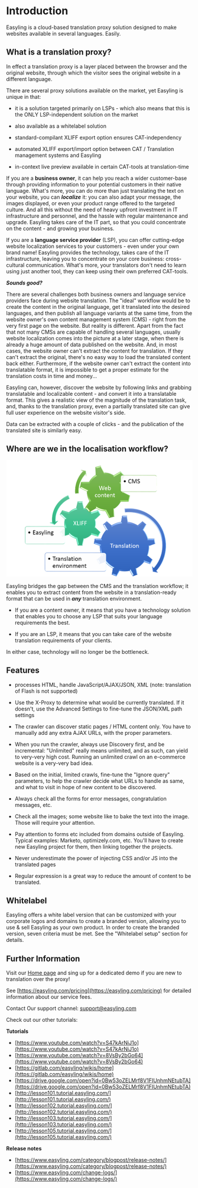 # Introduction

Easyling is a cloud-based translation proxy solution designed to make
websites available in several languages. Easily.

## What is a translation proxy?

In effect a translation proxy is a layer placed between the browser
and the original website, through which the visitor sees the original
website in a different language.

There are several proxy solutions available on the market, yet
Easyling is unique in that:

- it is a solution targeted primarily on LSPs - which also means that
  this is the ONLY LSP-independent solution on the market

- also available as a whitelabel solution

- standard-compilant XLIFF export option ensures CAT-independency

- automated XLIFF export/import option between CAT / Translation
  management systems and Easyling

- in-context live preview available in certain CAT-tools at
  translation-time

If you are a **business owner**, it can help you reach a wider
customer-base through providing information to your potential
customers in their native language. What's more, you can do more than
just translating the text on your website, you can ***localize*** it:
you can also adapt your message, the images displayed, or even your
product range offered to the targeted culture. And all this without
the need of heavy upfront investment in IT infrastructure and
personnel, and the hassle with regular maintenance and
upgrade. Easyling takes care of the IT part, so that you could
concentrate on the content - and growing your business.

If you are a **language service provider** (LSP), you can offer
cutting-edge website localization services to your customers - even
under your own brand name! Easyling provides the technology, takes
care of the IT infrastructure, leaving you to concentrate on your core
business: cross-cultural communication. What's more, your translators
don't need to learn using just another tool, they can keep using their
own preferred CAT-tools.<br> 

***Sounds good?***

There are several challenges both business owners and language service
providers face during website translation. The "ideal" workflow would
be to create the content in the original language, get it translated
into the desired languages, and then publish all language variants at
the same time, from the website owner's own content management system
(CMS) - right from the very first page on the website. But reality is
different. Apart from the fact that not many CMSs are capable of
handling several languages, usually website localization comes into
the picture at a later stage, when there is already a huge amount of
data published on the website. And, in most cases, the website owner
can't extract the content for translation. If they can't extract the
original, there's no easy way to load the translated content back
either. Furthermore, if the website owner can't extract the content
into translatable format, it is impossible to get a proper estimate
for the translation costs in time and money...

Easyling can, however, discover the website by following links and
grabbing translatable and localizable content - and convert it into a
translatable format. This gives a realistic view of the magnitude of
the translation task, and, thanks to the translation proxy, even a
partially translated site can give full user experience on the website
visitor's side.

Data can be extracted with a couple of clicks - and the publication of
the translated site is similarly easy.

## Where are we in the localisation workflow?

![Workflow](/img/Easyling-workflow.png)

Easyling bridges the gap between the CMS and the translation workflow;
it enables you to extract content from the website in a
translation-ready format that can be used in ***any*** translation
environment.

- If you are a content owner, it means that you have a
technology solution that enables you to choose any LSP that suits your
language requirements the best.

- If you are an LSP, it means that you can take care of the website
translation requirements of your clients.

In either case, technology will no longer be the bottleneck.

## Features

- processes HTML, handle JavaScript/AJAX/JSON, XML (note: translation
  of Flash is not supported)
  
- Use the X-Proxy to determine what would be currently translated. If
  it doesn't, use the Advanced Settings to fine-tune the JSON/XML path
  settings
  
- The crawler can discover static pages / HTML content only. You have
  to manually add any extra AJAX URLs, with the proper parameters.

- When you run the crawler, always use Discovery first, and be
  incremental: "Unlimited" really means unlimited, and as such, can
  yield to very-very high cost. Running an unlimited crawl on an
  e-commerce website is a very-very bad idea.

- Based on the initial, limited crawls, fine-tune the "Ignore query"
  parameters, to help the crawler decide what URLs to handle as same,
  and what to visit in hope of new content to be discovered.

- Always check all the forms for error messages, congratulation
  messages, etc.

- Check all the images; some website like to bake the text into the
  image. Those will require your attention.

- Pay attention to forms etc included from domains outside of
  Easyling. Typical examples: Marketo, optimizely.com, etc. You'll
  have to create new Easyling project for them, then linking together
  the projects.

- Never underestimate the power of injecting CSS and/or JS into the
  translated pages

- Regular expression is a great way to reduce the amount of content to
  be translated.

## Whitelabel

Easyling offers a white label version that can be customized with your
corporate logos and domains to create a branded version, allowing you
to use & sell Easyling as your own product. In order to create the
branded version, seven criteria must be met. See the "Whitelabel
setup" section for details.

## Further Information

Visit our [Home page](https://easyling.com) and sing up for a
dedicated demo if you are new to translation over the proxy!

See [https://easyling.com/pricing](https://easyling.com/pricing) for
detailed information about our service fees.

Contact Our support channel:
[support@easyling.com](mailto:support@easyling.com)

Check out our other tutorials:

**Tutorials**

  - [https://www.youtube.com/watch?v=S47kArNiJ1o](https://www.youtube.com/watch?v=S47kArNiJ1o)
  - [https://www.youtube.com/watch?v=8VsBy2bGo64](https://www.youtube.com/watch?v=8VsBy2bGo64)
  - [https://gitlab.com/easyling/wikis/home](https://gitlab.com/easyling/wikis/home)
  - [https://drive.google.com/open?id=0Bw53oZELMrf8V1FIUnhmNEtubTA](https://drive.google.com/open?id=0Bw53oZELMrf8V1FIUnhmNEtubTA)
  - [http://lesson101.tutorial.easyling.com/](http://lesson101.tutorial.easyling.com/)
  - [http://lesson102.tutorial.easyling.com/](http://lesson102.tutorial.easyling.com/)
  - [http://lesson103.tutorial.easyling.com/](http://lesson103.tutorial.easyling.com/)
  - [http://lesson105.tutorial.easyling.com/](http://lesson105.tutorial.easyling.com/)

**Release notes**

  - [https://www.easyling.com/category/blogpost/release-notes/](https://www.easyling.com/category/blogpost/release-notes/)
  - [https://www.easyling.com/change-logs/](https://www.easyling.com/change-logs/)

